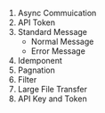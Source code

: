 

1. Async Commuication
1. API Token
1. Standard Message
    - Normal Message
    - Error Message
1. Idemponent
1. Pagnation
1. Filter
1. Large File Transfer
1. API Key and Token

